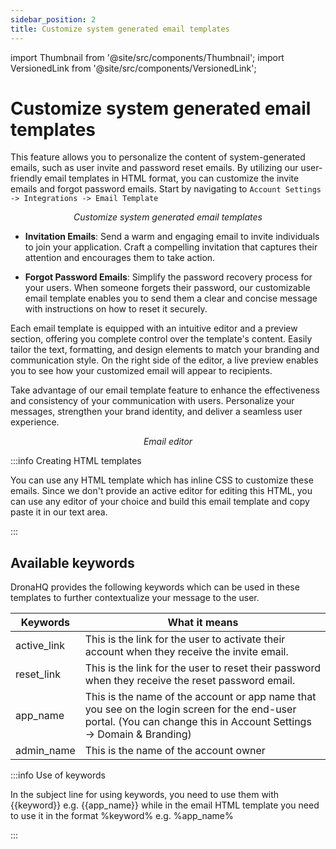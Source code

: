 ```yaml
---
sidebar_position: 2
title: Customize system generated email templates
---
```


import Thumbnail from '@site/src/components/Thumbnail';
import VersionedLink from '@site/src/components/VersionedLink';

# Customize system generated email templates

This feature allows you to personalize the content of system-generated emails, such as user invite and password reset emails. By utilizing our user-friendly email templates in HTML format, you can customize the invite emails and forgot password emails. Start by navigating to `Account Settings -> Integrations -> Email Template`

<figure>
  <Thumbnail src="/img/org-management/email-templates.png" alt="Customize emails" width='100%'/>
  <figcaption align = "center"><i>Customize system generated email templates</i></figcaption>
</figure>

- **Invitation Emails**: Send a warm and engaging email to invite individuals to join your application. Craft a compelling invitation that captures their attention and encourages them to take action.

- **Forgot Password Emails**: Simplify the password recovery process for your users. When someone forgets their password, our customizable email template enables you to send them a clear and concise message with instructions on how to reset it securely.

Each email template is equipped with an intuitive editor and a preview section, offering you complete control over the template's content. Easily tailor the text, formatting, and design elements to match your branding and communication style. On the right side of the editor, a live preview enables you to see how your customized email will appear to recipients.

Take advantage of our email template feature to enhance the effectiveness and consistency of your communication with users. Personalize your messages, strengthen your brand identity, and deliver a seamless user experience.

<figure>
  <Thumbnail src="/img/org-management/email-editor.png" alt="Email editor" width='100%'/>
  <figcaption align = "center"><i>Email editor</i></figcaption>
</figure>

:::info Creating HTML templates

You can use any HTML template which has inline CSS to customize these emails. Since we don't provide an active editor for editing this HTML, you can use any editor of your choice and build this email template and copy paste it in our text area.

:::

## Available keywords

DronaHQ provides the following keywords which can be used in these templates to further contextualize your message to the user.

|  Keywords | What it means |
|  --- | --- |
| active_link | This is the link for the user to activate their account when they receive the invite email. |
| reset_link | This is the link for the user to reset their password when they receive the reset password email. |
| app_name | This is the name of the account or app name that you see on the login screen for the end-user portal. (You can change this in Account Settings -> Domain & Branding)   |
| admin_name | This is the name of the account owner   |

:::info Use of keywords

In the subject line for using keywords, you need to use them with {{keyword}} e.g. {{app_name}} while in the email HTML template you need to use it in the format %keyword% e.g. %app_name%

:::